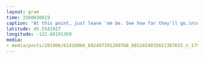 ```yaml
---
layout: gram
time: 1560030819
caption: "At this point, just leave 'em be. See how far they'll go.\n\n#pdxbeehive\n#punkrockplants"
latitude: 45.5541027
longitude: -122.60191369
media:
- media/posts/201906/61410066_692497391209768_8851654035611387655_n_17954075575302866.jpg
---
```

